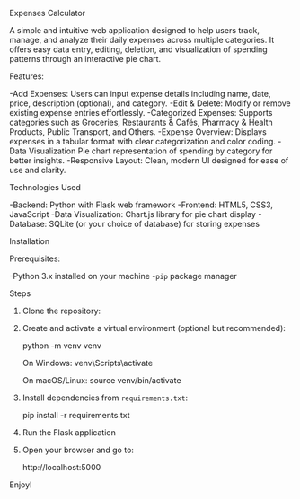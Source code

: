 Expenses Calculator

A simple and intuitive web application designed to help users track, manage, and analyze their daily expenses across multiple categories. It offers easy data entry, editing, deletion, and visualization of spending patterns through an interactive pie chart.


Features:

-Add Expenses: Users can input expense details including name, date, price, description (optional), and category.
-Edit & Delete: Modify or remove existing expense entries effortlessly.
-Categorized Expenses: Supports categories such as Groceries, Restaurants & Cafés, Pharmacy & Health Products, Public Transport, and Others.
-Expense Overview: Displays expenses in a tabular format with clear categorization and color coding.
-Data Visualization Pie chart representation of spending by category for better insights.
-Responsive Layout: Clean, modern UI designed for ease of use and clarity.

Technologies Used

-Backend: Python with Flask web framework
-Frontend: HTML5, CSS3, JavaScript
-Data Visualization: Chart.js library for pie chart display
-Database: SQLite (or your choice of database) for storing expenses



Installation

Prerequisites:

-Python 3.x installed on your machine
-`pip` package manager


Steps

1. Clone the repository:

2. Create and activate a virtual environment (optional but recommended):

    python -m venv venv

    On Windows: venv\Scripts\activate
   
    On macOS/Linux: source venv/bin/activate
    

4. Install dependencies from `requirements.txt`:

    pip install -r requirements.txt


5. Run the Flask application


6. Open your browser and go to:

    http://localhost:5000


Enjoy!

